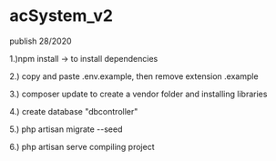 # acSystem_v2
publish 28/2020

1.)npm install
-> to install dependencies

2.) 
copy and paste .env.example, then remove extension .example

3.) composer update
to create a vendor folder and installing libraries 

4.) create database "dbcontroller"

5.) php artisan migrate --seed

6.) php artisan serve
compiling project
